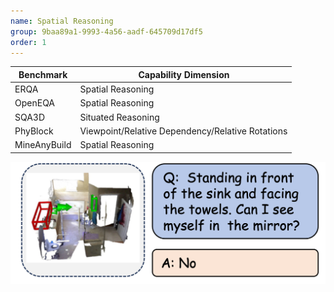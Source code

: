 ```yaml
---
name: Spatial Reasoning
group: 9baa89a1-9993-4a56-aadf-645709d17df5
order: 1
---
```


| **Benchmark** | **Capability Dimension**                         |
| ------------- | ------------------------------------------------ |
| ERQA          | Spatial Reasoning                                |
| OpenEQA       | Spatial Reasoning                                |
| SQA3D         | Situated Reasoning                               |
| PhyBlock      | Viewpoint/Relative Dependency/Relative Rotations |
| MineAnyBuild  | Spatial Reasoning                                |

![alt text](spatialreasoning.png)
